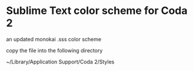 Sublime Text color scheme for Coda 2
====================================

an updated monokai .sss color scheme

copy the file into the following directory

~/Library/Application Support/Coda 2/Styles
